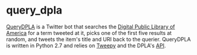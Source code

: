 query_dpla
==========

<a href="twitter.com/QueryDPLA">QueryDPLA</a> is a Twitter bot that searches the <a href="http://dp.la">Digital Public Library of America</a> for a term tweeted at it, picks one of the first five results at random, and tweets the item's title and URI back to the querier. QueryDPLA is written in Python 2.7 and relies on <a href="https://github.com/tweepy/tweepy">Tweepy</a> and the DPLA's <a href="http://dp.la/info/developers/codex/">API</a>.
